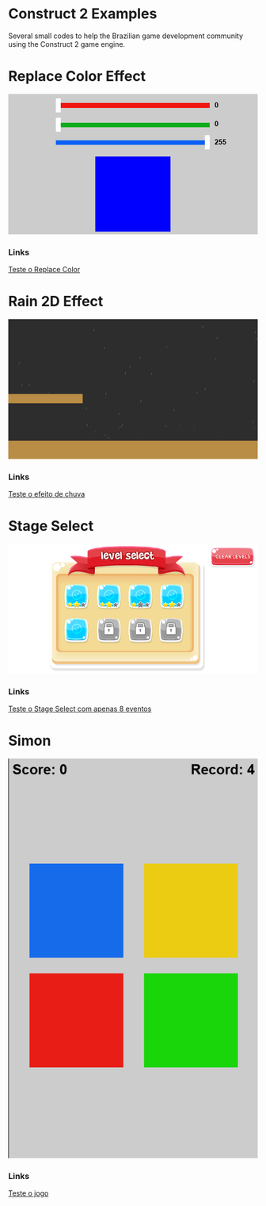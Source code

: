 # Construct 2 Examples
Several small codes to help the Brazilian game development community using the Construct 2 game engine.

# Replace Color Effect
<img src="/img/replace.png?v=3&s=200" title="" alt="">

### Links
[Teste o Replace Color](https://guimaraf.github.io/works/replace/)

# Rain 2D Effect
<img src="/img/rain.png?v=3&s=200" title="" alt="">

### Links
[Teste o efeito de chuva](https://guimaraf.github.io/works/rain2d/)

# Stage Select
<img src="/img/stageSelect.png?v=3&s=200" title="" alt="">

### Links
[Teste o Stage Select com apenas 8 eventos](https://guimaraf.github.io/works/stageselect/)

# Simon
<img src="/img/simon.png?v=3&s=200" title="" alt="">

### Links
[Teste o jogo](https://guimaraf.github.io/works/simon/)